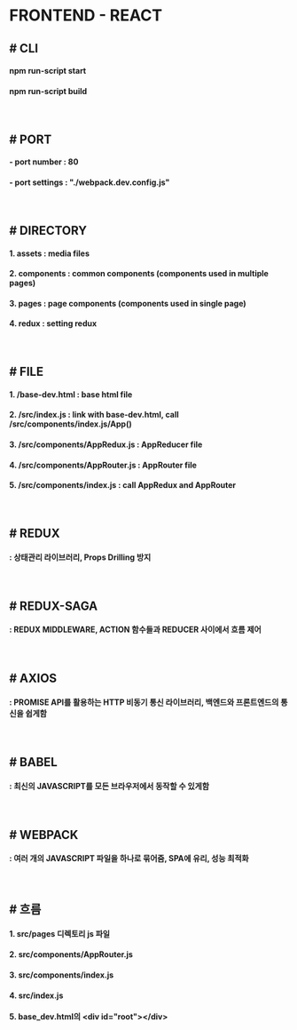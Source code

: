 # FRONTEND - REACT

## # CLI
#### npm run-script start
#### npm run-script build
#### <br>
## # PORT
#### - port number : 80
#### - port settings : "./webpack.dev.config.js"
#### <br>
## # DIRECTORY
#### 1. assets : media files
#### 2. components : common components (components used in multiple pages)
#### 3. pages : page components (components used in single page)
#### 4. redux : setting redux
#### <br>
## # FILE
#### 1. /base-dev.html : base html file
#### 2. /src/index.js : link with base-dev.html, call /src/components/index.js/App()
#### 3. /src/components/AppRedux.js : AppReducer file
#### 4. /src/components/AppRouter.js : AppRouter file
#### 5. /src/components/index.js : call AppRedux and AppRouter
#### <br>
## # REDUX
#### : 상태관리 라이브러리, Props Drilling 방지
#### <br>
## # REDUX-SAGA
#### : REDUX MIDDLEWARE, ACTION 함수들과 REDUCER 사이에서 흐름 제어
#### <br>
## # AXIOS
#### : PROMISE API를 활용하는 HTTP 비동기 통신 라이브러리, 백엔드와 프론트엔드의 통신을 쉽게함
#### <br>
## # BABEL
#### : 최신의 JAVASCRIPT를 모든 브라우저에서 동작할 수 있게함
#### <br>
## # WEBPACK
#### : 여러 개의 JAVASCRIPT 파일을 하나로 묶어줌, SPA에 유리, 성능 최적화
#### <br>
## # 흐름
#### 1. src/pages 디렉토리 js 파일
#### 2. src/components/AppRouter.js
#### 3. src/components/index.js
#### 4. src/index.js
#### 5. base_dev.html의 &#60;div id&#61;&#34;root&#34;&#62;&#60;&#47;div&#62;
